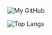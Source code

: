 ![My GitHub](https://github-readme-stats.vercel.app/api?username=al0ne&count_private=true&show_icons=true&theme=synthwave&include_all_commits=true)

![Top Langs](https://github-readme-stats.vercel.app/api/top-langs/?username=al0ne&theme=synthwave&count_private=true&show_icons=true&layout=compact)

